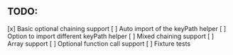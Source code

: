 ## TODO:

[x] Basic optional chaining support
[ ] Auto import of the keyPath helper
[ ] Option to import different keyPath helper
[ ] Mixed chaining support
[ ] Array support
[ ] Optional function call support
[ ] Fixture tests
